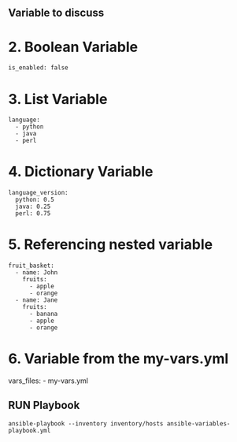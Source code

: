 
## Variable to discuss

# 2. Boolean Variable
    
    is_enabled: false
    

# 3. List Variable
    
    language:
      - python
      - java
      - perl
    
# 4. Dictionary Variable
    
    language_version:
      python: 0.5
      java: 0.25
      perl: 0.75
    

 # 5. Referencing nested variable
    
    
    fruit_basket:
      - name: John
        fruits:
          - apple
          - orange
      - name: Jane
        fruits:
          - banana
          - apple
          - orange
    

  # 6. Variable from the my-vars.yml
  
  
  vars_files:
    - my-vars.yml
 


## RUN Playbook

```
ansible-playbook --inventory inventory/hosts ansible-variables-playbook.yml

```

